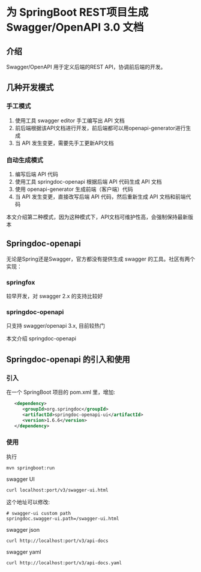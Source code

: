 # 为 SpringBoot REST项目生成 Swagger/OpenAPI 3.0 文档

## 介绍

Swagger/OpenAPI 用于定义后端的REST API，协调前后端的开发。

## 几种开发模式

### 手工模式
1. 使用工具 swagger editor 手工编写出 API 文档
2. 前后端根据该API文档进行开发，前后端都可以用openapi-generator进行生成
3. 当 API 发生变更，需要先手工更新API文档

### 自动生成模式
1. 编写后端 API 代码
2. 使用工具 springdoc-openapi 根据后端 API 代码生成 API 文档
3. 使用 openapi-generator 生成前端（客户端）代码
4. 当 API 发生变更，直接改写后端 API 代码，然后重新生成 API 文档和前端代码

本文介绍第二种模式，因为这种模式下，API文档可维护性高，会强制保持最新版本

## Springdoc-openapi

无论是Spring还是Swagger，官方都没有提供生成 swagger 的工具。社区有两个实现：

### springfox

较早开发，对 swagger 2.x 的支持比较好

### springdoc-openapi

只支持 swagger/openapi 3.x, 目前较热门

本文介绍 springdoc-openapi

## Springdoc-openapi 的引入和使用

### 引入

在一个 SpringBoot 项目的 pom.xml 里，增加:

```xml
   <dependency>
      <groupId>org.springdoc</groupId>
      <artifactId>springdoc-openapi-ui</artifactId>
      <version>1.6.6</version>
   </dependency>
```

### 使用

执行
```shell
mvn springboot:run
```

swagger UI
```shell
curl localhost:port/v3/swagger-ui.html
```

这个地址可以修改:
```
# swagger-ui custom path
springdoc.swagger-ui.path=/swagger-ui.html
```

swagger json
```shell
curl http://localhost:port/v3/api-docs
```

swagger yaml
```shell
curl http://localhost:port/v3/api-docs.yaml
```

